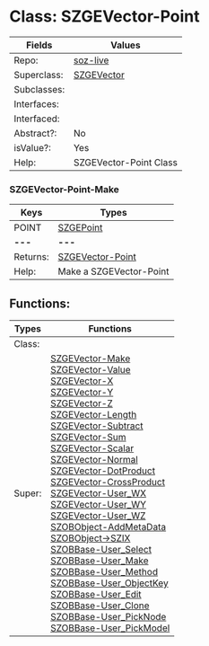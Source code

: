 
# Class:	SZGEVector-Point

| Fields | Values |
| --------- | --------- |
| Repo: | [soz-live](/repos/soz-live.html) |
| Superclass: | [SZGEVector](SZGEVector.html) |
| Subclasses: |  |
| Interfaces: |  |
| Interfaced: |  |
| Abstract?: | No |
| isValue?: | Yes |
| Help: | SZGEVector-Point Class |

### SZGEVector-Point-Make

| Keys | Types |
| --------- | --------- |
| POINT | [SZGEPoint](SZGEPoint.html) |
| **---** | **---** |
| Returns: | [SZGEVector-Point](SZGEVector-Point.html) |
| Help: | Make a SZGEVector-Point |


## Functions:

| Types | Functions |
| --------- | --------- |
| Class: |  |
| Super: | [SZGEVector-Make](SZGEVector.html) <br> [SZGEVector-Value](SZGEVector.html) <br> [SZGEVector-X](SZGEVector.html) <br> [SZGEVector-Y](SZGEVector.html) <br> [SZGEVector-Z](SZGEVector.html) <br> [SZGEVector-Length](SZGEVector.html) <br> [SZGEVector-Subtract](SZGEVector.html) <br> [SZGEVector-Sum](SZGEVector.html) <br> [SZGEVector-Scalar](SZGEVector.html) <br> [SZGEVector-Normal](SZGEVector.html) <br> [SZGEVector-DotProduct](SZGEVector.html) <br> [SZGEVector-CrossProduct](SZGEVector.html) <br> [SZGEVector-User_WX](SZGEVector.html) <br> [SZGEVector-User_WY](SZGEVector.html) <br> [SZGEVector-User_WZ](SZGEVector.html) <br> [SZOBObject-AddMetaData](SZOBObject.html) <br> [SZOBObject->SZIX](SZOBObject.html) <br> [SZOBBase-User_Select](SZOBBase.html) <br> [SZOBBase-User_Make](SZOBBase.html) <br> [SZOBBase-User_Method](SZOBBase.html) <br> [SZOBBase-User_ObjectKey](SZOBBase.html) <br> [SZOBBase-User_Edit](SZOBBase.html) <br> [SZOBBase-User_Clone](SZOBBase.html) <br> [SZOBBase-User_PickNode](SZOBBase.html) <br> [SZOBBase-User_PickModel](SZOBBase.html) |


